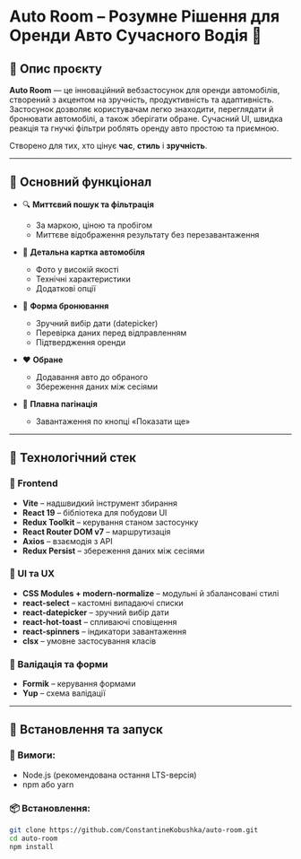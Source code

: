 # Auto Room – Розумне Рішення для Оренди Авто Сучасного Водія 🚗

## 🔎 Опис проєкту

**Auto Room** — це інноваційний вебзастосунок для оренди автомобілів, створений з акцентом на зручність, продуктивність та адаптивність. Застосунок дозволяє користувачам легко знаходити, переглядати й бронювати автомобілі, а також зберігати обране. Сучасний UI, швидка реакція та гнучкі фільтри роблять оренду авто простою та приємною.

Створено для тих, хто цінує **час**, **стиль** і **зручність**.

---

## 🌟 Основний функціонал

- 🔍 **Миттєвий пошук та фільтрація**

  - За маркою, ціною та пробігом
  - Миттєве відображення результату без перезавантаження

- 📄 **Детальна картка автомобіля**

  - Фото у високій якості
  - Технічні характеристики
  - Додаткові опції

- 📅 **Форма бронювання**

  - Зручний вибір дати (datepicker)
  - Перевірка даних перед відправленням
  - Підтвердження оренди

- ❤️ **Обране**

  - Додавання авто до обраного
  - Збереження даних між сесіями

- 🔁 **Плавна пагінація**
  - Завантаження по кнопці «Показати ще»

---

## 🧰 Технологічний стек

### 🔨 Frontend

- **Vite** – надшвидкий інструмент збирання
- **React 19** – бібліотека для побудови UI
- **Redux Toolkit** – керування станом застосунку
- **React Router DOM v7** – маршрутизація
- **Axios** – взаємодія з API
- **Redux Persist** – збереження даних між сесіями

### 🎨 UI та UX

- **CSS Modules + modern-normalize** – модульні й збалансовані стилі
- **react-select** – кастомні випадаючі списки
- **react-datepicker** – зручний вибір дати
- **react-hot-toast** – спливаючі сповіщення
- **react-spinners** – індикатори завантаження
- **clsx** – умовне застосування класів

### 🧪 Валідація та форми

- **Formik** – керування формами
- **Yup** – схема валідації

---

## 🚀 Встановлення та запуск

### 🔧 Вимоги:

- Node.js (рекомендована остання LTS-версія)
- npm або yarn

### 📦 Встановлення:

```bash
git clone https://github.com/ConstantineKobushka/auto-room.git
cd auto-room
npm install
```
